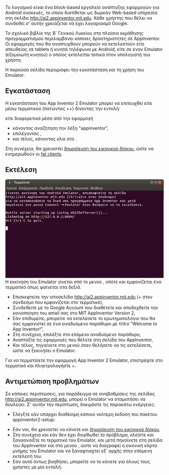 Το λογισμικό  είναι ένα block-based εργαλείο ανάπτυξης εφαρμογών για
Android συσκευές, το οποίο διατίθεται ως δωρεάν Web-based υπηρεσία στη
σελίδα <http://ai2.appinventor.mit.edu>. Κάθε χρήστης που θέλει να
συνδεθεί σ' αυτήν χρειάζεται να έχει λογαριασμό Google.

Το σχολικό βιβλίο της Β´ Γενικού Λυκείου στα πλαίσια εκμάθησης
προγραμματισμού περιλαμβάνει κάποιες δραστηριότητες σε
AppInventor. Οι εφαρμογές που θα αναπτυχθούν μπορούν να εκτελεστούν είτε
απευθείας σε tablets ή κινητά τηλέφωνα με Android, είτε σε έναν Emulator
(εξομοιωτή κινητού) ο οποίος εκτελείται τοπικά στον υπολογιστή του
χρήστη.

Η παρούσα σελίδα περιγράφει την εγκατάσταση και τη χρήση του Emulator.

## Εγκατάσταση

Η εγκατάσταση του App Inventor 2 Emulator μπορεί να επιτευχθεί είτε μέσω
τερματικού (πατώντας ++) δίνοντας την εντολή:

είτε διαφορετικά μέσα από την εφαρμογή

  - κάνοντας αναζήτηση την λέξη "appinventor",
  - επιλέγοντας ,
  - και τέλος, κάνοντας κλικ στο .

Στη συνέχεια, θα χρειαστεί [δημοσίευση του εικονικού
δίσκου](Linux/sch-scripts/Δημοσίευση_εικονικού_δίσκου "wikilink"),
ώστε να ενημερωθούν οι [fat
clients](Linux/LTSP/Αρχιτεκτονική#Fat_client "wikilink").

## Εκτέλεση

![Appinventor2-setup-first-screen.png](Appinventor2-setup-first-screen.png
"Appinventor2-setup-first-screen.png") Η εκκίνηση του Emulator γίνεται
από το μενού , οπότε και εμφανίζεται ένα τερματικό όπως φαίνεται στα
δεξιά.

  - Επισκεφτείτε την ιστοσελίδα <http://ai2.appinventor.mit.edu> (+ στον
    σύνδεσμο που εμφανίζεται στο τερματικό),
  - Συνδεθείτε με το Google Account που διαθέτετε και αποδεχθείτε την
    κοινοποίηση του email σας στο MIT AppInventor Version 2,
  - Εάν επιθυμείτε, μπορείτε να εκτελέσετε το ερωτηματολόγιο που θα σας
    εμφανιστεί σε ένα αναδυόμενο παράθυρο με τίτλο "Welcome to App
    Inventor\!",
  - Στη συνέχεια, επιλέξτε  στο επόμενο αναδυόμενο παράθυρο,
  - Αναπτύξτε τις εφαρμογές που θέλετε στη σελίδα του AppInventor,
  - Και τέλος, πηγαίνετε στο μενού  όταν θελήσετε να τις εκτελέσετε,
    ώστε να ξεκινήσει ο Emulator.

Για να τερματίσετε την εφαρμογή App Inventor 2 Emulator, επιστρέψτε στο
τερματικό και πληκτρολογήστε +.

## Αντιμετώπιση προβλημάτων

Σε κάποιες περιπτώσεις, για παράδειγμα σε αναβαθμίσεις της σελίδας
<http://ai2.appinventor.mit.edu>, μπορεί ο Emulator να σταματήσει να
δουλεύει. Σ' αυτήν την περίπτωση, δοκιμάστε τις παρακάτω ενέργειες:

  - Ελέγξτε εάν υπάρχει διαθέσιμη κάποια νεότερη έκδοση του πακέτου
    appinventor2-setup:

<!-- end list -->

  - Εάν ναι, θα χρειαστεί να κάνετε και [δημοσίευση του εικονικού
    δίσκου](Linux/sch-scripts/Δημοσίευση_εικονικού_δίσκου "wikilink").
  - Στη συνέχεια και εάν δεν έχει διορθωθεί το πρόβλημα, κλείστε και
    ξαναανοίξτε το τερματικό του Emulator, και μετά πηγαίνετε στη
    σελίδα του AppInventor και στο μενού , ώστε να διαγραφεί η
    εικονική κάρτα μνήμης του Emulator και να ξαναφτιαχτεί εξ'
    αρχής στην επόμενη εκτέλεσή του.
  - Εάν αυτό όντως βοηθήσει, μπορείτε να το κάνετε για όλους τους
    χρήστες με μία εντολή: